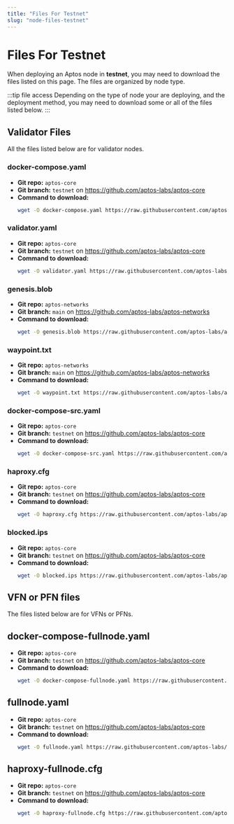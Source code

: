 ```yaml
---
title: "Files For Testnet"
slug: "node-files-testnet"
---
```


# Files For Testnet

When deploying an Aptos node in **testnet**, you may need to download the files listed on this page. The files are
organized by node type.

:::tip file access
Depending on the type of node your are deploying, and the deployment method, you may need to download some
or all of the files listed below.
:::

## Validator Files

All the files listed below are for validator nodes.

### docker-compose.yaml

- **Git repo:** `aptos-core`
- **Git branch:** `testnet` on https://github.com/aptos-labs/aptos-core
- **Command to download:**
  ```bash
  wget -O docker-compose.yaml https://raw.githubusercontent.com/aptos-labs/aptos-core/testnet/docker/compose/aptos-node/docker-compose.yaml
  ```

### validator.yaml

- **Git repo:** `aptos-core`
- **Git branch:** `testnet` on https://github.com/aptos-labs/aptos-core
- **Command to download:**
  ```bash
  wget -O validator.yaml https://raw.githubusercontent.com/aptos-labs/aptos-core/testnet/docker/compose/aptos-node/validator.yaml
  ```

### genesis.blob

- **Git repo:** `aptos-networks`
- **Git branch:** `main` on https://github.com/aptos-labs/aptos-networks
- **Command to download:**
  ```bash
  wget -O genesis.blob https://raw.githubusercontent.com/aptos-labs/aptos-networks/main/testnet/genesis.blob
  ```

### waypoint.txt

- **Git repo:** `aptos-networks`
- **Git branch:** `main` on https://github.com/aptos-labs/aptos-networks
- **Command to download:**
  ```bash
  wget -O waypoint.txt https://raw.githubusercontent.com/aptos-labs/aptos-networks/main/testnet/waypoint.txt
  ```

### docker-compose-src.yaml

- **Git repo:** `aptos-core`
- **Git branch:** `testnet` on https://github.com/aptos-labs/aptos-core
- **Command to download:**
  ```bash
  wget -O docker-compose-src.yaml https://raw.githubusercontent.com/aptos-labs/aptos-core/testnet/docker/compose/aptos-node/docker-compose-src.yaml
  ```

### haproxy.cfg

- **Git repo:** `aptos-core`
- **Git branch:** `testnet` on https://github.com/aptos-labs/aptos-core
- **Command to download:**
  ```bash
  wget -O haproxy.cfg https://raw.githubusercontent.com/aptos-labs/aptos-core/testnet/docker/compose/aptos-node/haproxy.cfg
  ```

### blocked.ips

- **Git repo:** `aptos-core`
- **Git branch:** `testnet` on https://github.com/aptos-labs/aptos-core
- **Command to download:**
  ```bash
  wget -O blocked.ips https://raw.githubusercontent.com/aptos-labs/aptos-core/testnet/docker/compose/aptos-node/blocked.ips
  ```

## VFN or PFN files

The files listed below are for VFNs or PFNs.

## docker-compose-fullnode.yaml

- **Git repo:** `aptos-core`
- **Git branch:** `testnet` on https://github.com/aptos-labs/aptos-core
- **Command to download:**
  ```bash
  wget -O docker-compose-fullnode.yaml https://raw.githubusercontent.com/aptos-labs/aptos-core/testnet/docker/compose/aptos-node/docker-compose-fullnode.yaml
  ```

## fullnode.yaml

- **Git repo:** `aptos-core`
- **Git branch:** `testnet` on https://github.com/aptos-labs/aptos-core
- **Command to download:**
  ```bash
  wget -O fullnode.yaml https://raw.githubusercontent.com/aptos-labs/aptos-core/testnet/docker/compose/aptos-node/fullnode.yaml
  ```

## haproxy-fullnode.cfg

- **Git repo:** `aptos-core`
- **Git branch:** `testnet` on https://github.com/aptos-labs/aptos-core
- **Command to download:**
  ```bash
  wget -O haproxy-fullnode.cfg https://raw.githubusercontent.com/aptos-labs/aptos-core/testnet/docker/compose/aptos-node/haproxy-fullnode.cfg
  ```
